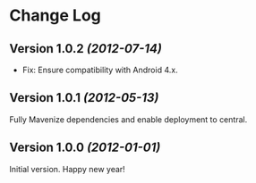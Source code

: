 Change Log
==========

Version 1.0.2 *(2012-07-14)*
----------------------------

 * Fix: Ensure compatibility with Android 4.x.


Version 1.0.1 *(2012-05-13)*
----------------------------

Fully Mavenize dependencies and enable deployment to central.


Version 1.0.0 *(2012-01-01)*
----------------------------

Initial version. Happy new year!

